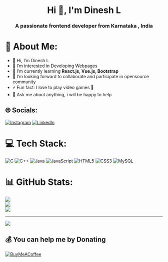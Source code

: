 <!---
Dineshlokesh0406/Dineshlokesh0406 is a ✨ special ✨ repository because its `README.md` (this file) appears on your GitHub profile.
You can click the Preview link to take a look at your changes.
--->
<h1 align="center">Hi 👋, I'm Dinesh L</h1>
<h3 align="center">A passionate frontend developer from Karnataka , India</h3>


# 💫 About Me:
- 👋 Hi, I’m Dinesh L
- 👀 I’m interested in Developing Webpages
-  🌱 I’m currently learning **React.js, Vue.js, Bootstrap**
- 👯 I’m looking forward to collaborate and participate in opensource community
- ⚡ Fun fact: I love to play video games 🤔
- 💬 Ask me about anything, i will be happy to help 

## 🌐 Socials:
[![Instagram](https://img.shields.io/badge/Instagram-%23E4405F.svg?logo=Instagram&logoColor=white)](https://instagram.com/dineshgowdavlogs) [![LinkedIn](https://img.shields.io/badge/LinkedIn-%230077B5.svg?logo=linkedin&logoColor=white)](https://linkedin.com/in/dineshlokesh) 

# 💻 Tech Stack:
![C](https://img.shields.io/badge/c-%2300599C.svg?style=for-the-badge&logo=c&logoColor=white) ![C++](https://img.shields.io/badge/c++-%2300599C.svg?style=for-the-badge&logo=c%2B%2B&logoColor=white) ![Java](https://img.shields.io/badge/java-%23ED8B00.svg?style=for-the-badge&logo=openjdk&logoColor=white) ![JavaScript](https://img.shields.io/badge/javascript-%23323330.svg?style=for-the-badge&logo=javascript&logoColor=%23F7DF1E) ![HTML5](https://img.shields.io/badge/html5-%23E34F26.svg?style=for-the-badge&logo=html5&logoColor=white) ![CSS3](https://img.shields.io/badge/css3-%231572B6.svg?style=for-the-badge&logo=css3&logoColor=white) ![MySQL](https://img.shields.io/badge/mysql-%2300000f.svg?style=for-the-badge&logo=mysql&logoColor=white) 
# 📊 GitHub Stats:
![](https://github-readme-stats.vercel.app/api?username=Dineshlokesh0406&theme=dark&hide_border=false&include_all_commits=false&count_private=false)<br/>
![](https://github-readme-streak-stats.herokuapp.com/?user=Dineshlokesh0406&theme=dark&hide_border=false)<br/>
![](https://github-readme-stats.vercel.app/api/top-langs/?username=Dineshlokesh0406&theme=dark&hide_border=false&include_all_commits=false&count_private=false&layout=compact)

---
[![](https://visitcount.itsvg.in/api?id=Dineshlokesh0406&icon=0&color=0)](https://visitcount.itsvg.in)

  ## 💰 You can help me by Donating
  [![BuyMeACoffee](https://img.shields.io/badge/Buy%20Me%20a%20Coffee-ffdd00?style=for-the-badge&logo=buy-me-a-coffee&logoColor=black)](https://buymeacoffee.com/dineshlokesh) 

  
<!-- Proudly created with GPRM ( https://gprm.itsvg.in ) -->

